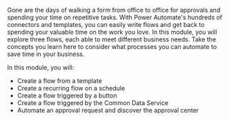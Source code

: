 Gone are the days of walking a form from office to office for approvals and spending your time on repetitive tasks. With Power Automate's hundreds of connectors and templates, you can easily write flows and get back to spending your valuable time on the work you love. In this module, you will explore three flows, each able to meet different business needs. Take the concepts you learn here to consider what processes you can automate to save time in your business.

In this module, you will:    

- Create a flow from a template 
- Create a recurring flow on a schedule
- Create a flow triggered by a button
- Create a flow triggered by the Common Data Service
- Automate an approval request and discover the approval center

 